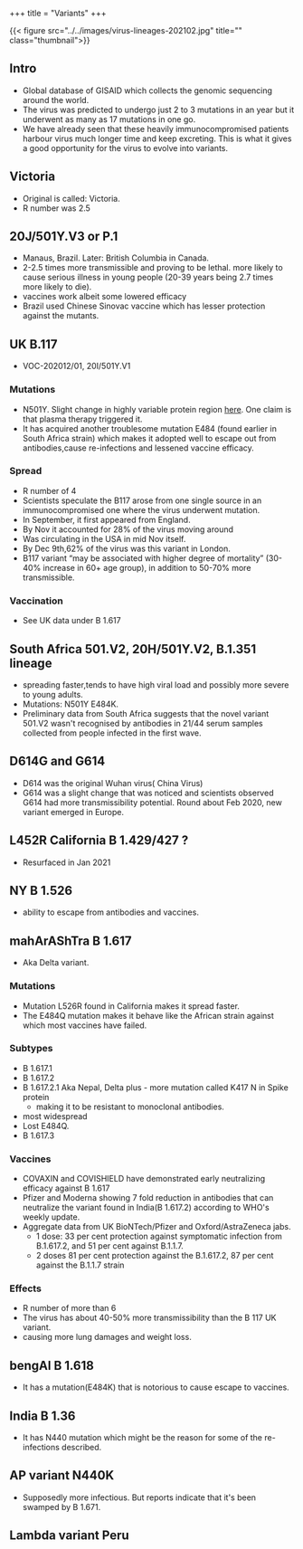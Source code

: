 +++
title = "Variants"
+++

{{< figure src="../../images/virus-lineages-202102.jpg" title="" class="thumbnail">}}


## Intro
- Global database of GISAID which collects the genomic sequencing around the world.
- The virus was predicted to undergo just 2 to 3 mutations in an year but it underwent as many as 17 mutations in one go.
- We have already seen that these heavily immunocompromised patients harbour virus much longer time and keep excreting. This is what it gives a good opportunity for the virus to evolve into variants.


## Victoria
- Original is called: Victoria.
- R number was 2.5

## 20J/501Y.V3 or P.1
- Manaus, Brazil. Later: British Columbia in Canada.
- 2-2.5 times more transmissible and proving to be lethal. more likely to cause serious illness in young people (20-39 years being 2.7 times more likely to die).
- vaccines work albeit some lowered efficacy
- Brazil used Chinese Sinovac vaccine which has lesser protection against the mutants.


## UK B.117
- VOC-202012/01, 20I/501Y.V1

### Mutations
- N501Y. Slight change in highly variable protein region [here](https://twitter.com/blog_supplement/status/1340755077594816518). One claim is that plasma therapy triggered it.
- It has acquired another troublesome mutation E484 (found earlier in South Africa strain) which makes it adopted well to escape out from antibodies,cause re-infections and lessened vaccine efficacy.

### Spread
- R number of 4
- Scientists speculate the B117 arose from one single source in an immunocompromised one where the virus underwent mutation.
- In September, it first appeared from England.
- By Nov it accounted for 28% of the virus moving around
- Was circulating in the USA in mid Nov itself.
- By Dec 9th,62% of the virus was this variant in London.
- B117 variant “may be associated with higher degree of mortality” (30-40% increase in 60+ age group), in addition to 50-70% more transmissible. 

### Vaccination
- See UK data under B 1.617

## South Africa 501.V2, 20H/501Y.V2,  B.1.351 lineage
- spreading faster,tends to have high viral load and possibly more severe to young adults.
- Mutations: N501Y E484K. 
- Preliminary data from South Africa suggests that the novel variant 501.V2 wasn't recognised by antibodies in 21/44 serum samples collected from people infected in the first wave.

## D614G and G614
- D614 was the original Wuhan virus( China Virus)
- G614 was a slight change that was noticed and scientists observed G614 had more transmissibility potential. Round about Feb 2020, new variant emerged in Europe.

## L452R California  B 1.429/427 ?
- Resurfaced in Jan 2021

## NY B 1.526
- ability to escape from antibodies and vaccines.

## mahArAShTra B 1.617
- Aka Delta variant.

### Mutations
- Mutation L526R found in California makes it spread faster.
- The E484Q mutation makes it behave like the African strain against which most vaccines have failed.

### Subtypes
- B 1.617.1
- B 1.617.2
- B 1.617.2.1 Aka Nepal, Delta plus -  more mutation called K417 N in Spike protein
  - making it to be resistant to monoclonal antibodies.
- most widespread
- Lost E484Q.
- B 1.617.3

### Vaccines
- COVAXIN and COVISHIELD have demonstrated early neutralizing efficacy against B 1.617
- Pfizer and Moderna showing 7 fold reduction in antibodies that can neutralize the variant found in India(B 1.617.2) according to WHO's weekly update.
- Aggregate data from UK BioNTech/Pfizer and Oxford/AstraZeneca jabs.
    - 1 dose: 33 per cent protection against symptomatic infection from B.1.617.2, and 51 per cent against B.1.1.7.
    - 2 doses  81 per cent protection against the B.1.617.2, 87 per cent against the B.1.1.7 strain

### Effects
- R number of more than 6
- The virus has about 40-50% more transmissibility than the B 117 UK variant.
- causing more lung damages and weight loss.


## bengAl B 1.618
- It has a mutation(E484K) that is notorious to cause escape to vaccines.


## India B 1.36
- It has N440 mutation which might be the reason for some of the re- infections described.

## AP variant N440K
- Supposedly more infectious. But reports indicate that it's been swamped by B 1.671.

## Lambda variant Peru
